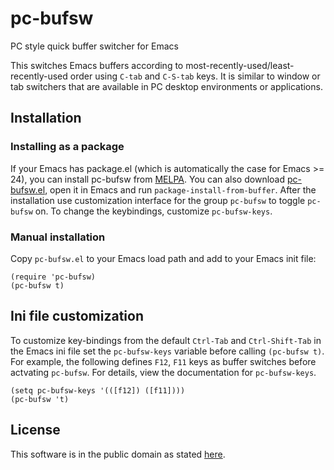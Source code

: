 # pc-bufsw
PC style quick buffer switcher for Emacs

This switches Emacs buffers according to most-recently-used/least-recently-used order using `C-tab` and `C-S-tab` keys. It is similar to window or tab switchers that are available in PC desktop environments or applications.

Installation
------------

### Installing as a package

If your Emacs has package.el (which is automatically the case for Emacs >= 24), you can install pc-bufsw from [MELPA](https://melpa.org/). You can also download [pc-bufsw.el](pc-bufsw.el), open it in Emacs and run `package-install-from-buffer`. After the installation use customization interface for the group `pc-bufsw` to toggle `pc-bufsw` on. To change the keybindings, customize `pc-bufsw-keys`.

### Manual installation

Copy `pc-bufsw.el` to your Emacs load path and add to your Emacs init file:
```
(require 'pc-bufsw)
(pc-bufsw t)
```

Ini file customization
----------------------

To customize key-bindings from the default `Ctrl-Tab` and `Ctrl-Shift-Tab` in the Emacs ini
file set the `pc-bufsw-keys` variable before calling `(pc-bufsw t)`. For example, the following defines `F12`, `F11` keys as buffer switches before actvating `pc-bufsw`. For details, view the documentation for `pc-bufsw-keys`.
```
(setq pc-bufsw-keys '(([f12]) ([f11])))
(pc-bufsw 't)

```

License
-------

This software is in the public domain as stated [here](LICENSE).
